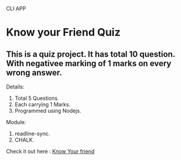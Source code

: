   CLI APP
# Know your Friend Quiz

## This is a quiz project. It has total 10 question. With negativee marking of 1 marks on every wrong answer.


Details: 
1. Total 5 Questions.
1. Each carrying 1 Marks.
1. Programmed using Nodejs.

Module:
1. readline-sync.
1. CHALK.

Check it out here : [Know Your friend](https://replit.com/@sharmavansh/Know-your-Friend-M1-neogcamp#index.js?embed=1&output=1)

